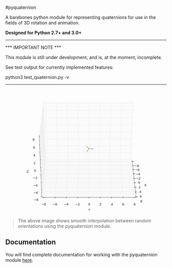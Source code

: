 #pyquaternion

A barebones python module for representing quaternions for use in the fields of 3D rotation and animation.


**Designed for Python 2.7+ and 3.0+**

---

*** IMPORTANT NOTE ***

This module is still under development, and is, at the moment, incomplete.

See test output for currently implemented features:
	
python3 test_quaternion.py -v

---

![demo](./demo.gif)

> The above image shows smooth interpolation between random orientations using the pyquaternion module.

## Documentation
You will find complete documentation for working with the pyquaternion module [here](./docs/index.md).

